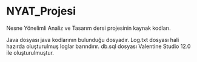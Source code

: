# NYAT_Projesi
Nesne Yönelimli Analiz ve Tasarım dersi projesinin kaynak kodları.

Java dosyası java kodlarının bulunduğu dosyadır.
Log.txt dosyası hali hazırda oluşturulmuş loglar barındırır.
db.sql dosyası Valentine Studio 12.0 ile oluşturulmuştur.
